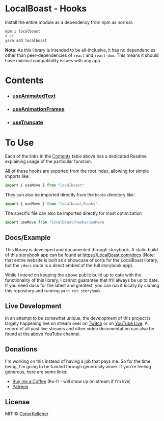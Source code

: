 <!--- Autogenerated Readme. Do not edit. Edit the templates or config files instead. --->
# LocalBoast - Hooks

Install the entire module as a dependency from npm as normal:

```bash
npm i localboast
# or
yarn add localboast
```

**Note**: As this library is intended to be all-inclusive, it has no dependencies other than peer-dependencies of `react` and `react-dom`. This means it should have minimal compatibility issues with any app.

# Contents

- ### [useAnimatedText](useAnimatedText)
- ### [useAnimationFrames](useAnimationFrames)
- ### [useTruncate](useTruncate)

# To Use

Each of the links in the [Contents](#contents) table above has a dedicated Readme explaining usage of the particular function.

All of these hooks are exported from the root index, allowing for simple imports like:

```javascript
import { useMove } from "localboast"
```

They can also be imported directly from the `hooks` directory like:

```javascript
import { useMove } from "localboast/hooks"
```

The specific file can also be imported directly for most optimization

```javascript
import useMove from "localboast/hooks/useMove
```

## Docs/Example

This library is developed and documented through storybook.
A static build of this storybook app can be found at https://LocalBoast.com/docs
(Note: that entire website is built as a showcase of sorts for the LocalBoast library, but the `/docs` route is a direct embed of the full storybook app).

While I intend on keeping the above public build up to date with the functionality of this library, I cannot guarantee that it'll always be up to date. If you need docs for the latest and greatest, you can run it locally by cloning this repository and running `yarn run storybook`

## Live Development

In an attempt to be somewhat unique, the development of this project is largely happening live on stream over on [Twitch](https://twitch.tv/localboast) or on [YouTube Live](http://youtube.com/channel/UCt-IaL4qQsOU6_rbS7zky1Q/live). A record of all past live streams and other video documentation can also be found at the above YouTube channel.

## Donations

I'm working on this instead of having a job that pays me. So for the time being, I'm going to be funded through generosity alone. If you're feeling generous, here are some links:

- [Buy me a Coffee](https://localboast.com/kofi) (Ko-fi - will show up on stream if I'm live)
- [Patreon](https://localboast.com/patreon)

## License

MIT © [ConorKelleher](https://github/com/ConorKelleher)
